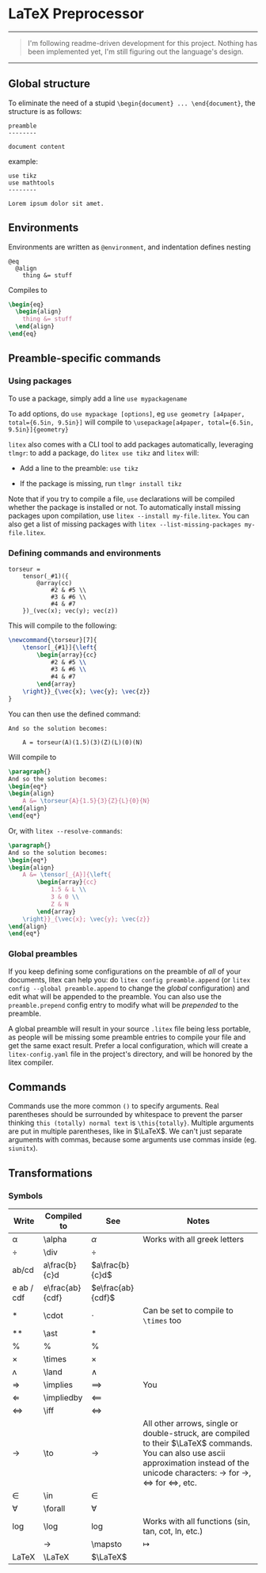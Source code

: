 # LaTeX Preprocessor

***
> I'm following readme-driven development for this project.
> Nothing has been implemented yet, I'm still figuring out the language's design.
***

## Global structure

To eliminate the need of a stupid `\begin{document} ... \end{document}`, the structure is as follows:

```
preamble
--------

document content
```

example:

```
use tikz
use mathtools
--------

Lorem ipsum dolor sit amet.
```

## Environments

Environments are written as `@environment`, and indentation defines nesting

```
@eq
  @align
    thing &= stuff
```

Compiles to

```latex
\begin{eq}
  \begin{align}
    thing &= stuff
  \end{align}
\end{eq}
```

## Preamble-specific commands

### Using packages

To use a package, simply add a line `use mypackagename`

To add options, do `use mypackage [options]`, eg `use geometry [a4paper, total={6.5in, 9.5in}]` will compile to `\usepackage[a4paper, total={6.5in, 9.5in}]{geometry}`

`litex` also comes with a CLI tool to add packages automatically, leveraging `tlmgr`: to add a package, do `litex use tikz`  and `litex` will:

- Add a line to the preamble: `use tikz`

- If the package is missing, run `tlmgr install tikz`

Note that if you try to compile a file, `use` declarations will be compiled whether the package is installed or not. To automatically install missing packages upon compilation, use `litex --install my-file.litex`. You can also get a list of missing packages with `litex --list-missing-packages my-file.litex`.

### Defining commands and environments

```
torseur =
    tensor(_#1)({
        @array(cc)
            #2 & #5 \\
            #3 & #6 \\
            #4 & #7
    })_(vec(x); vec(y); vec(z))
```

This will compile to the following:

```latex
\newcommand{\torseur}[7]{
    \tensor[_{#1}]{\left{
        \begin{array}{cc}
            #2 & #5 \\
            #3 & #6 \\
            #4 & #7
        \end{array}
    \right}}_{\vec{x}; \vec{y}; \vec{z}}
}
```

You can then use the defined command:

```
And so the solution becomes:
    
    A = torseur(A)(1.5)(3)(Z)(L)(0)(N)
```

Will compile to

```latex
\paragraph{}
And so the solution becomes:
\begin{eq*}
\begin{align}
    A &= \torseur{A}{1.5}{3}{Z}{L}{0}{N}
\end{align}
\end{eq*}
```

Or, with `litex --resolve-commands`:

```latex
\paragraph{}
And so the solution becomes:
\begin{eq*}
\begin{align}
    A &= \tensor[_{A}]{\left{
        \begin{array}{cc}
            1.5 & L \\
            3 & 0 \\
            Z & N
        \end{array}
    \right}}_{\vec{x}; \vec{y}; \vec{z}}
\end{align}
\end{eq*}
```

### Global preambles

If you keep defining some configurations on the preamble of _all_ of your documents, litex can help you: do `litex config preamble.append` (or `litex config --global preamble.append` to change the _global_ configuration) and edit what will be appended to the preamble. You can also use the `preamble.prepend` config entry to modify what will be _prepended_ to the preamble.

A global preamble will result in your source `.litex` file being less portable, as people will be missing some preamble entries to compile your file and get the same exact result. Prefer a local configuration, which will create a `litex-config.yaml` file in the project's directory, and will be honored by the litex compiler.

## Commands

Commands use the more common `()` to specify arguments. Real parentheses should be surrounded by whitespace to prevent the parser thinking `this (totally) normal text` is `\this{totally}`. Multiple arguments are put in multiple parentheses, like in $\LaTeX$. We can't just separate arguments with commas, because some arguments use commas inside (eg. `siunitx`).



## Transformations

### Symbols

| Write      | Compiled to     | See               | Notes                                                                                                                                                                                 |
| ---------- | --------------- | ----------------- | ------------------------------------------------------------------------------------------------------------------------------------------------------------------------------------- |
| α          | \alpha          | $\alpha$          | Works with all greek letters                                                                                                                                                          |
| ÷          | \div            | $\div$            |                                                                                                                                                                                       |
| ab/cd      | a\frac{b}{c}d   | $a\frac{b}{c}d$   |                                                                                                                                                                                       |
| e ab / cdf | e\frac{ab}{cdf} | $e\frac{ab}{cdf}$ |                                                                                                                                                                                       |
| \*         | \cdot           | $\cdot$           | Can be set to compile to `\times` too                                                                                                                                                 |
| \*\*       | \ast            | $\ast$            |                                                                                                                                                                                       |
| %          | \%              | $\%$              |                                                                                                                                                                                       |
| ×          | \times          | $\times$          |                                                                                                                                                                                       |
| ʌ          | \land           | $\land$           |                                                                                                                                                                                       |
| ⇒          | \implies        | $\implies$        | You                                                                                                                                                                                   |
| ⇐          | \impliedby      | $\impliedby$      |                                                                                                                                                                                       |
| ⇔          | \iff            | $\iff$            |                                                                                                                                                                                       |
| →          | \to             | $\to$             | All other arrows, single or double-struck, are compiled to their $\LaTeX$ commands. You can also use ascii approximation instead of the unicode characters: -> for →, <=> for ⇔, etc. |
| ∈          | \in             | $\in$             |                                                                                                                                                                                       |
| ∀          | \forall         | $\forall$         |                                                                                                                                                                                       |
| log        | \log            | $\log$            | Works with all functions (sin, tan, cot, ln, etc.)                                                                                                                                    |
| |->        | \mapsto         | $\mapsto$         | You                                                                                                                                                                                   |
| LaTeX      | \LaTeX          | $\LaTeX$          |                                                                                                                                                                                       |



